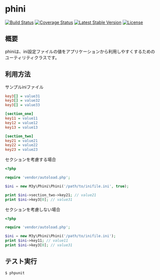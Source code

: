 phini
=====
[![Build Status](https://travis-ci.org/m3y/phini.svg?branch=master)](https://travis-ci.org/m3y/phini)
[![Coverage Status](https://coveralls.io/repos/m3y/phini/badge.png?branch=master)](https://coveralls.io/r/m3y/phini?branch=master)
[![Latest Stable Version](https://poser.pugx.org/m3y/phini/v/stable.svg)](https://packagist.org/packages/m3y/phini)
[![License](https://poser.pugx.org/m3y/phini/license.svg)](https://packagist.org/packages/m3y/phini)

概要
----
phiniは、ini設定ファイルの値をアプリケーションから利用しやすくするためのユーティリティクラスです。

利用方法
--------

サンプルiniファイル
```ini
key3[] = value31
key3[] = value32
key3[] = value33

[section_one]
key11 = value11
key12 = value12
key13 = value13

[section_two]
key21 = value21
key22 = value22
key23 = value23
```

セクションを考慮する場合
```php
<?php

require 'vendor/autoload.php';

$ini = new M3y\Phini\Phini('/path/to/inifile.ini', true);

print $ini->section_two->key21; // value21
print $ini->key3[0]; // value31
```

セクションを考慮しない場合
```php
<?php

require 'vendor/autoload.php';

$ini = new M3y\Phini\Phini('/path/to/inifile.ini');
print $ini->key11; // value11
print $ini->key3[0]; // value31
```

テスト実行
----------
```
$ phpunit
```
